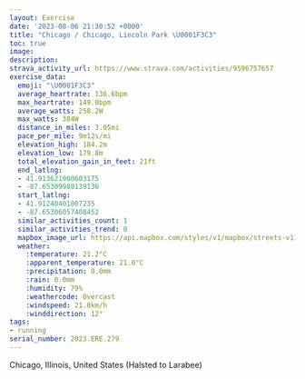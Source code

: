 ```yaml
---
layout: Exercise
date: '2023-08-06 21:30:52 +0000'
title: "Chicago / Chicago, Lincoln Park \U0001F3C3"
toc: true
image:
description:
strava_activity_url: https://www.strava.com/activities/9596757657
exercise_data:
  emoji: "\U0001F3C3"
  average_heartrate: 136.6bpm
  max_heartrate: 149.0bpm
  average_watts: 258.2W
  max_watts: 384W
  distance_in_miles: 3.05mi
  pace_per_mile: 9m12s/mi
  elevation_high: 184.2m
  elevation_low: 179.8m
  total_elevation_gain_in_feet: 21ft
  end_latlng:
  - 41.913621900603175
  - -87.65309980139136
  start_latlng:
  - 41.91240401007235
  - -87.65306057408452
  similar_activities_count: 1
  similar_activities_trend: 0
  mapbox_image_url: https://api.mapbox.com/styles/v1/mapbox/streets-v11/static/path-5+787af2-1.0(%7Dgy~Fnl~uOB%7B%40%40kDImHCs%40EAOAEcA%40iHKmRCUGC%7BABIECK%40u%40IsQIy%40%3FaAGsBMw%40AWGuPDaGG%7BBPaC%40%5BEe%40Mg%40QQQCo%40D%7BAx%40q%40%40Y%40YFG%3FCCAMDw%40A%7D%40CIWUIQ_%40wBMa%40GEE%3FOFy%40L%5BKc%40B_%40RCFFj%40GpABv%40Fb%40ALGH%7DAl%40Wj%40GHOFI%3FUCk%40FIAUQKA_%40n%40k%40%5EEN%40HBDOLMDEHAJAp%40JhA%40ZMz%40Of%40CPDPNPfA%5CVNj%40nBDFFBFA%5CWHCNRFTJb%40D%5C%40jBA%60FHvBIn%40FhD%5Cxy%40DtADHT%40fAEvCGpB%40nLK%5E%40FJ%40RB%7CF),pin-s-s+e5b22e(-87.65144,41.91375),pin-s-f+89ae00(-87.65110999999999,41.913839999999986)/auto/800x800?access_token=pk.eyJ1Ijoiam9zaGJlY2ttYW4iLCJhIjoiY205eWR2aDd1MWZ6djJrbXc4a3M0bWZleiJ9.XiG9OWkNcZk2QzjJbxLB4A
  weather:
    :temperature: 21.2°C
    :apparent_temperature: 21.0°C
    :precipitation: 0.0mm
    :rain: 0.0mm
    :humidity: 79%
    :weathercode: Overcast
    :windspeed: 21.0km/h
    :winddirection: 12°
tags:
- running
serial_number: 2023.ERE.279
---
```

Chicago, Illinois, United States (Halsted to Larabee)
